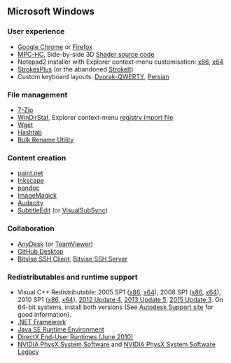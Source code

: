 ## Microsoft Windows

### User experience
 - [Google Chrome](https://www.google.com/chrome/) or [Firefox](https://www.mozilla.org/en-US/firefox/new/)
 - [MPC-HC](https://mpc-hc.org/downloads/),
   Side-by-side 3D [Shader source code](mpc-hc_shaders.zip)
 - Notepad2 installer with Explorer context-menu customisation:
   [x86](Notepad2-x86.exe),
   [x64](Notepad2-x64.exe)
 - [StrokesPlus](https://www.strokesplus.com/) (or the abandoned [StrokeIt](https://www.tcbmi.com/strokeit/downloads.shtml))
 - Custom keyboard layouts:
   [Dvorak-QWERTY](kbddq_install_src.zip),
   [Persian](kbdfa-hani_install.zip)

### File management
 - [7-Zip](https://www.7-zip.org/download.html)
 - [WinDirStat](https://windirstat.net/download.html),
   Explorer context-menu [registry import file](WinDirStat_ContextMenu.reg)
 - [Wget](wget.exe)
 - [Hashtab](http://implbits.com/products/hashtab/)
 - [Bulk Rename Utility](http://www.bulkrenameutility.co.uk/Download.php)

### Content creation
 - [paint.net](https://www.getpaint.net/download.html)
 - [Inkscape](https://inkscape.org/download/)
 - [pandoc](https://pandoc.org/installing.html)
 - [ImageMagick](https://www.imagemagick.org/script/download.php)
 - [Audacity](https://www.audacityteam.org/download/windows/)
 - [SubtitleEdit](https://github.com/SubtitleEdit/subtitleedit/releases) (or [VisualSubSync](http://dl.visualsubsync.org/))

### Collaboration
 - [AnyDesk](https://anydesk.com/download) (or [TeamViewer](https://www.teamviewer.com/en/))
 - [GitHub Desktop](https://desktop.github.com/)
 - [Bitvise SSH Client](https://www.bitvise.com/ssh-client-download),
   [Bitvise SSH Server](https://www.bitvise.com/ssh-server-download)

### Redistributables and runtime support
 - Visual C++ Redistributable:
     2005 SP1 ([x86](http://www.microsoft.com/download/en/details.aspx?id=5638),
               [x64](http://www.microsoft.com/download/en/details.aspx?id=18471)),
     2008 SP1 ([x86](http://www.microsoft.com/download/en/details.aspx?id=5582),
               [x64](http://www.microsoft.com/download/en/details.aspx?id=2092)),
     2010 SP1 ([x86](http://www.microsoft.com/download/en/details.aspx?id=8328),
               [x64](http://www.microsoft.com/download/en/details.aspx?id=13523)),
     [2012 Update 4](https://www.microsoft.com/en-us/download/details.aspx?id=30679),
     [2013 Update 5](https://support.microsoft.com/en-us/help/3179560/update-for-visual-c-2013-and-visual-c-redistributable-package),
     [2015 Update 3](https://www.microsoft.com/en-us/download/details.aspx?id=52685).
     On 64-bit systems, install both versions (See [Autodesk Support site](https://knowledge.autodesk.com/search-result/caas/sfdcarticles/sfdcarticles/How-to-remove-and-reinstall-Microsoft-Visual-C-Runtime-Libraries.html) for good information).
 - [.NET Framework](https://www.microsoft.com/net/download/Windows/run)
 - [Java SE Runtime Environment](http://www.oracle.com/technetwork/java/javase/downloads/)
 - [DirectX End-User Runtimes (June 2010)](https://www.microsoft.com/en-us/download/details.aspx?id=8109)
 - [NVIDIA PhysX System Software](http://www.nvidia.com/object/physx-9.17.0524-driver.html) and
   [NVIDIA PhysX System Software Legacy](http://www.nvidia.com/object/physx-9.13.0604-legacy-driver.html)
